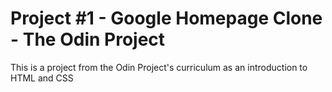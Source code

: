 <h1>Project #1 - Google Homepage Clone - The Odin Project</h1>

This is a project from the Odin Project's curriculum as an introduction to HTML and CSS
